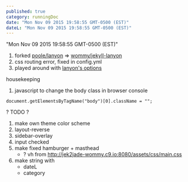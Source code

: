 ```yaml
---
published: true
category: runningDoc
date: "Mon Nov 09 2015 19:58:55 GMT-0500 (EST)"
dateL: "Mon Nov 09 2015 19:58:55 GMT-0500 (EST)"
---
```








"Mon Nov 09 2015 19:58:55 GMT-0500 (EST)"

1. forked [poole/lanyon](https://github.com/poole/lanyon) => [wommy/jekyll-lanyon](https://github.com/wommy/jekyll-lanyon)
2. css routing error, fixed in config.yml
3. played around with [lanyon's options](https://github.com/poole/lanyon#options)

housekeeping

1. javascript to change the body class in browser console

```
document.getElementsByTagName("body")[0].className = "";
```
        
? TODO ?

1. make own theme color scheme
2. layout-reverse
3. sidebar-overlay
4. input checked
5. make fixed hamburger + masthead
	- ? vh from <http://jek2jade-wommy.c9.io:8080/assets/css/main.css>
6. make string with 
	- dateL
    - category
